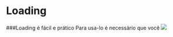 Loading
====
###Loading é fácil e prático 
Para usa-lo é necessário que você
<img src="http://www.blogger.com/favicon-image.g?blogID=870699372589221671">
